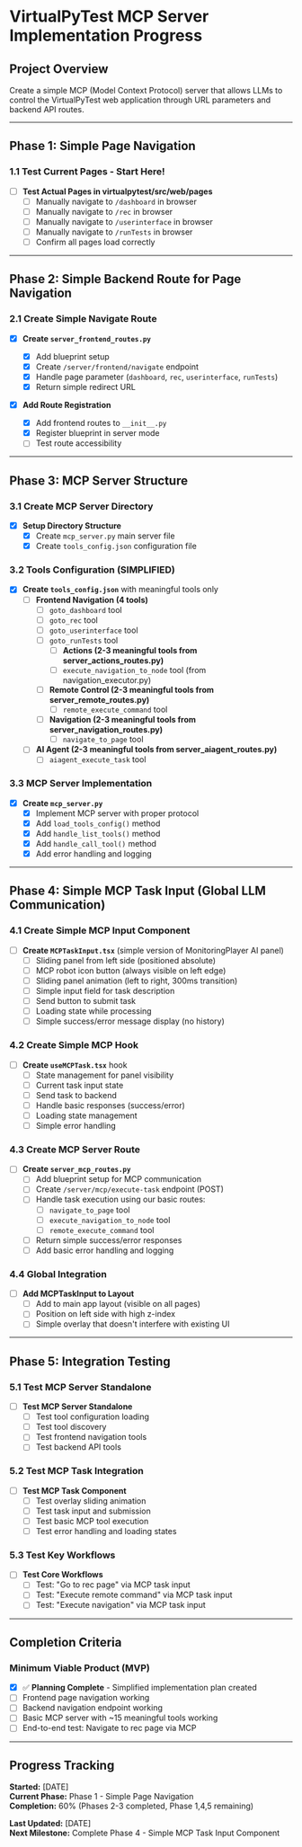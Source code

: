 # VirtualPyTest MCP Server Implementation Progress

## **Project Overview**

Create a simple MCP (Model Context Protocol) server that allows LLMs to control the VirtualPyTest web application through URL parameters and backend API routes.

---

## **Phase 1: Simple Page Navigation**

### **1.1 Test Current Pages - Start Here!**

- [ ] **Test Actual Pages in virtualpytest/src/web/pages**
  - [ ] Manually navigate to `/dashboard` in browser
  - [ ] Manually navigate to `/rec` in browser
  - [ ] Manually navigate to `/userinterface` in browser
  - [ ] Manually navigate to `/runTests` in browser
  - [ ] Confirm all pages load correctly

---

## **Phase 2: Simple Backend Route for Page Navigation**

### **2.1 Create Simple Navigate Route**

- [x] **Create `server_frontend_routes.py`**

  - [x] Add blueprint setup
  - [x] Create `/server/frontend/navigate` endpoint
  - [x] Handle page parameter (`dashboard`, `rec`, `userinterface`, `runTests`)
  - [x] Return simple redirect URL

- [x] **Add Route Registration**
  - [x] Add frontend routes to `__init__.py`
  - [x] Register blueprint in server mode
  - [ ] Test route accessibility

---

## **Phase 3: MCP Server Structure**

### **3.1 Create MCP Server Directory**

- [x] **Setup Directory Structure**
  - [x] Create `mcp_server.py` main server file
  - [x] Create `tools_config.json` configuration file

### **3.2 Tools Configuration (SIMPLIFIED)**

- [x] **Create `tools_config.json`** with meaningful tools only
  - [ ] **Frontend Navigation (4 tools)**
    - [ ] `goto_dashboard` tool
    - [ ] `goto_rec` tool
    - [ ] `goto_userinterface` tool
    - [ ] `goto_runTests` tool
      - [ ] **Actions (2-3 meaningful tools from server_actions_routes.py)**
      - [ ] `execute_navigation_to_node` tool (from navigation_executor.py)
    - [ ] **Remote Control (2-3 meaningful tools from server_remote_routes.py)**
      - [ ] `remote_execute_command` tool
    - [ ] **Navigation (2-3 meaningful tools from server_navigation_routes.py)**
      - [ ] `navigate_to_page` tool
  - [ ] **AI Agent (2-3 meaningful tools from server_aiagent_routes.py)**
    - [ ] `aiagent_execute_task` tool

### **3.3 MCP Server Implementation**

- [x] **Create `mcp_server.py`**
  - [x] Implement MCP server with proper protocol
  - [x] Add `load_tools_config()` method
  - [x] Add `handle_list_tools()` method
  - [x] Add `handle_call_tool()` method
  - [x] Add error handling and logging

---

## **Phase 4: Simple MCP Task Input (Global LLM Communication)**

### **4.1 Create Simple MCP Input Component**

- [ ] **Create `MCPTaskInput.tsx`** (simple version of MonitoringPlayer AI panel)
  - [ ] Sliding panel from left side (positioned absolute)
  - [ ] MCP robot icon button (always visible on left edge)
  - [ ] Sliding panel animation (left to right, 300ms transition)
  - [ ] Simple input field for task description
  - [ ] Send button to submit task
  - [ ] Loading state while processing
  - [ ] Simple success/error message display (no history)

### **4.2 Create Simple MCP Hook**

- [ ] **Create `useMCPTask.tsx`** hook
  - [ ] State management for panel visibility
  - [ ] Current task input state
  - [ ] Send task to backend
  - [ ] Handle basic responses (success/error)
  - [ ] Loading state management
  - [ ] Simple error handling

### **4.3 Create MCP Server Route**

- [ ] **Create `server_mcp_routes.py`**
  - [ ] Add blueprint setup for MCP communication
  - [ ] Create `/server/mcp/execute-task` endpoint (POST)
  - [ ] Handle task execution using our basic routes:
    - [ ] `navigate_to_page` tool
    - [ ] `execute_navigation_to_node` tool
    - [ ] `remote_execute_command` tool
  - [ ] Return simple success/error responses
  - [ ] Add basic error handling and logging

### **4.4 Global Integration**

- [ ] **Add MCPTaskInput to Layout**
  - [ ] Add to main app layout (visible on all pages)
  - [ ] Position on left side with high z-index
  - [ ] Simple overlay that doesn't interfere with existing UI

---

## **Phase 5: Integration Testing**

### **5.1 Test MCP Server Standalone**

- [ ] **Test MCP Server Standalone**
  - [ ] Test tool configuration loading
  - [ ] Test tool discovery
  - [ ] Test frontend navigation tools
  - [ ] Test backend API tools

### **5.2 Test MCP Task Integration**

- [ ] **Test MCP Task Component**
  - [ ] Test overlay sliding animation
  - [ ] Test task input and submission
  - [ ] Test basic MCP tool execution
  - [ ] Test error handling and loading states

### **5.3 Test Key Workflows**

- [ ] **Test Core Workflows**
  - [ ] Test: "Go to rec page" via MCP task input
  - [ ] Test: "Execute remote command" via MCP task input
  - [ ] Test: "Execute navigation" via MCP task input

---

## **Completion Criteria**

### **Minimum Viable Product (MVP)**

- [x] ✅ **Planning Complete** - Simplified implementation plan created
- [ ] Frontend page navigation working
- [ ] Backend navigation endpoint working
- [ ] Basic MCP server with ~15 meaningful tools working
- [ ] End-to-end test: Navigate to rec page via MCP

---

## **Progress Tracking**

**Started:** [DATE]  
**Current Phase:** Phase 1 - Simple Page Navigation  
**Completion:** 60% (Phases 2-3 completed, Phase 1,4,5 remaining)

**Last Updated:** [DATE]  
**Next Milestone:** Complete Phase 4 - Simple MCP Task Input Component
